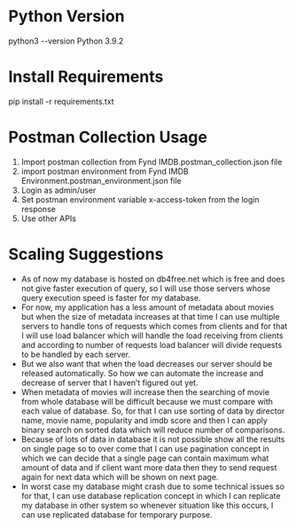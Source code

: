 # Python Version
python3 --version
Python 3.9.2

# Install Requirements
pip install -r requirements.txt

# Postman Collection Usage
1. Import postman collection from Fynd IMDB.postman_collection.json file
2. import postman environment from Fynd IMDB Environment.postman_environment.json file
3. Login as admin/user
4. Set postman environment variable x-access-token from the login response
5. Use other APIs

# Scaling Suggestions
* As of now my database is hosted on db4free.net which is free and does not give faster execution of query, so I will use those servers whose query execution speed is faster for my database.
* For now, my application has a less amount of metadata about movies but when the size of metadata increases at that time I can use multiple servers to handle tons of requests which comes from clients and for that I will use load balancer which will handle the load receiving from clients and according to number of requests load balancer will divide requests to be handled by each server.
* But we also want that when the load decreases our server should be released automatically. So how we can automate the increase and decrease of server that I haven’t figured out yet.
* When metadata of movies will increase then the searching of movie from whole database will be difficult because we must compare with each value of database. So, for that I can use sorting of data by director name, movie name, popularity and imdb score and then I can apply binary search on sorted data which will reduce number of comparisons.
* Because of lots of data in database it is not possible show all the results on single page so to over come that I can use pagination concept in which we can decide that a single page can contain maximum what amount of data and if client want more data then they to send request again for next data which will be shown on next page.
* In worst case my database might crash due to some technical issues so for that, I can use database replication concept in which I can replicate my database in other system so whenever situation like this occurs, I can use replicated database for temporary purpose.
